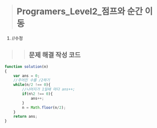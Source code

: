 ><h1>Programers_Level2_점프와 순간 이동</h1>
1. //수정

>><h2>문제 해결 작성 코드</h2>
```javascript
function solution(n)
{
    var ans = 0;
    //주어진 수를 /2하기
    while(n/2 !== 0){
        //나머지가 1일때 마다 ans++;
        if(n%2 !== 0){
            ans++;
        }
        n = Math.floor(n/2);
    }
    return ans;
}
```
